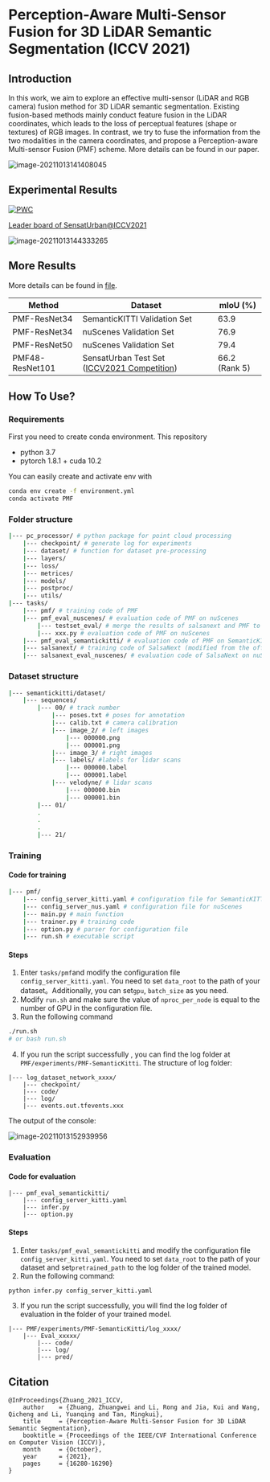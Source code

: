 # Perception-Aware Multi-Sensor Fusion for 3D LiDAR Semantic Segmentation (ICCV 2021)

## Introduction

In this work, we aim to explore an effective multi-sensor (LiDAR and RGB camera) fusion method for 3D LiDAR semantic segmentation. Existing fusion-based methods mainly conduct feature fusion in the LiDAR coordinates, which leads to the loss of perceptual features (shape or textures) of RGB images.    In contrast, we try to fuse the information from the two modalities in the camera coordinates, and propose a Perception-aware Multi-sensor Fusion (PMF) scheme. More details can be found in our paper.

![image-20211013141408045](assets/image-20211013141408045.png)

## Experimental Results

[![PWC](https://img.shields.io/endpoint.svg?url=https://paperswithcode.com/badge/perception-aware-multi-sensor-fusion-for-3d/lidar-semantic-segmentation-on-nuscenes)](https://paperswithcode.com/sota/lidar-semantic-segmentation-on-nuscenes?p=perception-aware-multi-sensor-fusion-for-3d)

[Leader board of SensatUrban@ICCV2021](https://competitions.codalab.org/competitions/31519#results)

![image-20211013144333265](assets/image-20211013144333265.png)

## More Results

More details can be found in [file](./more_experiment_config.md).

| Method          | Dataset                                                      | mIoU (%)      |
| --------------- | ------------------------------------------------------------ | ------------- |
| PMF-ResNet34    | SemanticKITTI Validation Set                                 | 63.9          |
| PMF-ResNet34    | nuScenes Validation Set                                      | 76.9          |
| PMF-ResNet50    | nuScenes Validation Set                                      | 79.4          |
| PMF48-ResNet101 | SensatUrban Test Set ([ICCV2021 Competition](https://competitions.codalab.org/competitions/31519#results)) | 66.2 (Rank 5) |



## How To Use?

### Requirements

First you need to create conda environment. This repository 

*    python 3.7
*    pytorch 1.8.1 + cuda 10.2

You can easily create and activate env with

```bash
conda env create -f environment.yml
conda activate PMF
```

### Folder structure

```bash
|--- pc_processor/ # python package for point cloud processing
	|--- checkpoint/ # generate log for experiments
	|--- dataset/ # function for dataset pre-processing
	|--- layers/
	|--- loss/ 
	|--- metrices/ 
	|--- models/
	|--- postproc/ 
	|--- utils/
|--- tasks/ 
	|--- pmf/ # training code of PMF
	|--- pmf_eval_nuscenes/ # evaluation code of PMF on nuScenes
		|--- testset_eval/ # merge the results of salsanext and PMF to generate results for testset
		|--- xxx.py # evaluation code of PMF on nuScenes
	|--- pmf_eval_semantickitti/ # evaluation code of PMF on SemanticKITTI
	|--- salsanext/ # training code of SalsaNext (modified from the official version)
	|--- salsanext_eval_nuscenes/ # evaluation code of SalsaNext on nuScenes
```

### Dataset structure

```bash
|--- semantickitti/dataset/
	|--- sequences/
		|--- 00/ # track number
			|--- poses.txt # poses for annotation
			|--- calib.txt # camera calibration
			|--- image_2/ # left images
				|--- 000000.png
				|--- 000001.png
			|--- image_3/ # right images
			|--- labels/ #labels for lidar scans
				|--- 000000.label
				|--- 000001.label
			|--- velodyne/ # lidar scans
				|--- 000000.bin
				|--- 000001.bin
		|--- 01/
		.
		.
		. 
		|--- 21/
```

### Training

#### Code for training

```bash
|--- pmf/
	|--- config_server_kitti.yaml # configuration file for SemanticKITTI
	|--- config_server_nus.yaml # configuration file for nuScenes
	|--- main.py # main function
	|--- trainer.py # training code
	|--- option.py # parser for configuration file
	|--- run.sh # executable script 
```

#### Steps

1. Enter `tasks/pmf`and modify the configuration file `config_server_kitti.yaml`. You need to set `data_root` to the path of your dataset。Additionally, you can set`gpu`, `batch_size` as you need.
2. Modify  `run.sh` and make sure the value of `nproc_per_node` is equal to the number of GPU in the configuration file.
3. Run the following command

```bash
./run.sh
# or bash run.sh
```

4. If you run the script successfully , you can find the log folder at `PMF/experiments/PMF-SemanticKitti`. The structure of log folder:

```
|--- log_dataset_network_xxxx/
	|--- checkpoint/ 
	|--- code/ 
	|--- log/ 
	|--- events.out.tfevents.xxx
```

The output of the console:

![image-20211013152939956](assets/image-20211013152939956.png)

### Evaluation

#### Code for evaluation

```
|--- pmf_eval_semantickitti/ 
	|--- config_server_kitti.yaml 
	|--- infer.py 
	|--- option.py
```

#### Steps

1. Enter `tasks/pmf_eval_semantickitti` and modify the configuration file  `config_server_kitti.yaml`. You need to set  `data_root`  to the path of your dataset and set`pretrained_path` to the log folder of the trained model.
2. Run the following command:

```bash
python infer.py config_server_kitti.yaml
```

3. If you run the script successfully, you will find the log folder of evaluation in the folder of your trained model. 

```
|--- PMF/experiments/PMF-SemanticKitti/log_xxxx/ 
	|--- Eval_xxxxx/ 
		|--- code/ 
		|--- log/ 
		|--- pred/ 
```

## Citation

```
@InProceedings{Zhuang_2021_ICCV,
    author    = {Zhuang, Zhuangwei and Li, Rong and Jia, Kui and Wang, Qicheng and Li, Yuanqing and Tan, Mingkui},
    title     = {Perception-Aware Multi-Sensor Fusion for 3D LiDAR Semantic Segmentation},
    booktitle = {Proceedings of the IEEE/CVF International Conference on Computer Vision (ICCV)},
    month     = {October},
    year      = {2021},
    pages     = {16280-16290}
}
```






